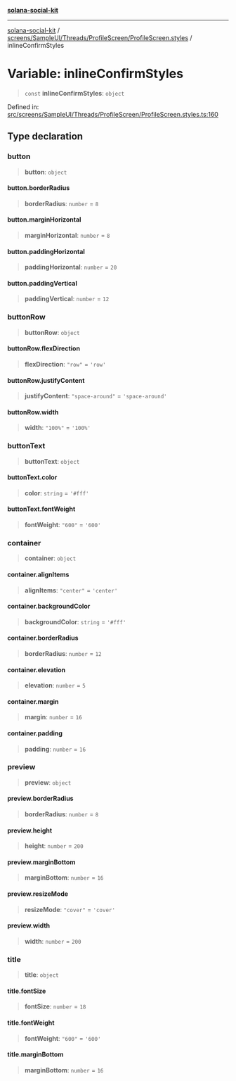 [**solana-social-kit**](../../../../../../README.md)

***

[solana-social-kit](../../../../../../README.md) / [screens/SampleUI/Threads/ProfileScreen/ProfileScreen.styles](../README.md) / inlineConfirmStyles

# Variable: inlineConfirmStyles

> `const` **inlineConfirmStyles**: `object`

Defined in: [src/screens/SampleUI/Threads/ProfileScreen/ProfileScreen.styles.ts:160](https://github.com/SendArcade/solana-social-starter/blob/03568260ca96ed63f77049843c721de1cb011893/src/screens/SampleUI/Threads/ProfileScreen/ProfileScreen.styles.ts#L160)

## Type declaration

### button

> **button**: `object`

#### button.borderRadius

> **borderRadius**: `number` = `8`

#### button.marginHorizontal

> **marginHorizontal**: `number` = `8`

#### button.paddingHorizontal

> **paddingHorizontal**: `number` = `20`

#### button.paddingVertical

> **paddingVertical**: `number` = `12`

### buttonRow

> **buttonRow**: `object`

#### buttonRow.flexDirection

> **flexDirection**: `"row"` = `'row'`

#### buttonRow.justifyContent

> **justifyContent**: `"space-around"` = `'space-around'`

#### buttonRow.width

> **width**: `"100%"` = `'100%'`

### buttonText

> **buttonText**: `object`

#### buttonText.color

> **color**: `string` = `'#fff'`

#### buttonText.fontWeight

> **fontWeight**: `"600"` = `'600'`

### container

> **container**: `object`

#### container.alignItems

> **alignItems**: `"center"` = `'center'`

#### container.backgroundColor

> **backgroundColor**: `string` = `'#fff'`

#### container.borderRadius

> **borderRadius**: `number` = `12`

#### container.elevation

> **elevation**: `number` = `5`

#### container.margin

> **margin**: `number` = `16`

#### container.padding

> **padding**: `number` = `16`

### preview

> **preview**: `object`

#### preview.borderRadius

> **borderRadius**: `number` = `8`

#### preview.height

> **height**: `number` = `200`

#### preview.marginBottom

> **marginBottom**: `number` = `16`

#### preview.resizeMode

> **resizeMode**: `"cover"` = `'cover'`

#### preview.width

> **width**: `number` = `200`

### title

> **title**: `object`

#### title.fontSize

> **fontSize**: `number` = `18`

#### title.fontWeight

> **fontWeight**: `"600"` = `'600'`

#### title.marginBottom

> **marginBottom**: `number` = `16`
